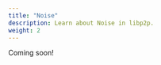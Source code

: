 ```yaml
---
title: "Noise"
description: Learn about Noise in libp2p.
weight: 2
---
```


<!-- ADD NOTICE -->
Coming soon!
